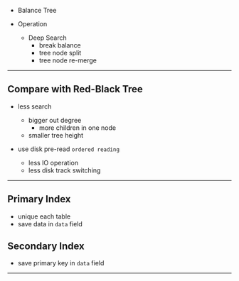 * Balance Tree

* Operation
    * Deep Search
        * break balance
        * tree node split
        * tree node re-merge

---

## Compare with Red-Black Tree

* less search
    * bigger out degree
        * more children in one node
    * smaller tree height

* use disk pre-read `ordered reading`
    * less IO operation
    * less disk track switching

---

## Primary Index

* unique each table
* save data in `data` field

## Secondary Index

* save primary key in `data` field

---
